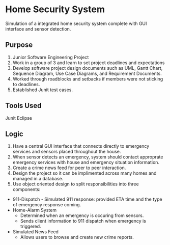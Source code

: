 # Home Security System
Simulation of a integrated home security system complete with GUI interface and sensor detection.

## Purpose
1. Junior Software Engineering Project
2. Work in a group of 3 and learn to set project deadlines and expectations
3. Develop software project design documents such as UML, Gantt Chart, Sequence Diagram, Use Case Diagrams, and Requirement Documents.
4. Worked through roadblocks and setbacks if members were not sticking to deadlines.
5. Established Junit test cases.

## Tools Used
Junit
Eclipse

## Logic
1. Have a central GUI interface that connects directly to emergency services and sensors placed throughout the house.
2. When sensor detects an emergency, system should contact approprate emergency services with house and emergency situation information.
3. Create a crime news feed for peer to peer interaction.
4. Design the project so it can be implimented across many homes and managed in a database.
5. Use object oriented design to split responsibilities into three components:
- 911-Dispatch
		- Simulated 911 response: provided ETA time and the type of emergency response coming.
- Home-Alarm System
    - Determined when an emergency is occuring from sensors.
    - Sends client information to 911 dispatch when emergency is triggered.
- Simulated News Feed
    - Allows users to browse and create new crime reports.
